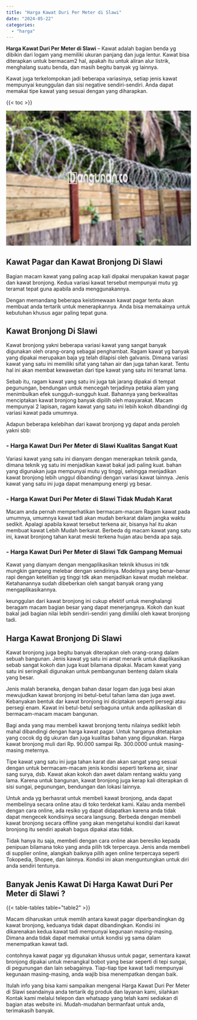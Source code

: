 ```yaml
---
title: "Harga Kawat Duri Per Meter di Slawi"
date: "2024-05-22"
categories: 
  - "harga"
---
```


**Harga Kawat Duri Per Meter di Slawi** – Kawat adalah bagian benda yg dibikin dari logam yang memiliki ukuran panjang dan juga lentur. Kawat bisa diterapkan untuk bermacam2 hal, apakah itu untuk aliran alur listrik, menghalang suatu benda, dan masih begitu banyak yg lainnya.

Kawat juga terkelompokan jadi beberapa variasinya, setiap jenis kawat mempunyai keunggulan dan sisi negative sendiri-sendiri. Anda dapat memakai tipe kawat yang sesuai dengan yang diharapkan.

{{< toc >}}

![Harga Kawat Duri Per Meter di Slawi](/images/jual-kawat-murah12.png)

## Kawat Pagar dan Kawat Bronjong Di Slawi

Bagian macam kawat yang paling acap kali dipakai merupakan kawat pagar dan kawat bronjong. Kedua variasi kawat tersebut mempunyai mutu yg teramat tepat guna apabila anda menggunakannya.

Dengan memandang beberapa keistimewaan kawat pagar tentu akan membuat anda tertarik untuk menerapkannya. Anda bisa memakainya untuk kebutuhan khusus agar paling tepat guna.

## Kawat Bronjong Di Slawi

Kawat bronjong yakni beberapa variasi kawat yang sangat banyak digunakan oleh orang-orang sebagai penghambat. Ragam kawat yg banyak yang dipakai merupakan baja yg telah dilapisi oleh galvanis. Dimana variasi kawat yang satu ini memiliki sifat yang tahan air dan juga tahan karat. Tentu hal ini akan membat kewawetan dari tipe kawat yang satu ini teramat lama.

Sebab itu, ragam kawat yang satu ini juga tak jarang dipakai di tempat pegunungan, bendungan untuk mencegah terjadinya petaka alam yang menimbulkan efek sungguh-sungguh kuat. Bahannya yang berkwalitas menciptakan kawat bronjong banyak dipilih oleh masyarakat. Macam mempunyai 2 lapisan, ragam kawat yang satu ini lebih kokoh dibandingi dg variasi kawat pada umumnya.

Adapun beberapa kelebihan dari kawat bronjong yg dapat anda peroleh yakni sbb:

### \- Harga Kawat Duri Per Meter di Slawi Kualitas Sangat Kuat

Variasi kawat yang satu ini dianyam dengan menerapkan teknik ganda, dimana teknik yg satu ini menjadikan kawat bakal jadi paling kuat. bahan yang digunakan juga mempunyai mutu yg tinggi, sehingga menjadikan kawat bronjong lebih unggul dibandingi dengan variasi kawat lainnya. Jenis kawat yang satu ini juga dapat menampung energi yg besar.

### \- Harga Kawat Duri Per Meter di Slawi Tidak Mudah Karat

Macam anda pernah memperhatikan bermacam-macam Ragam kawat pada umumnya, umumnya kawat tadi akan mudah berkarat dalam jangka waktu sedikit. Apalagi apabila kawat tersebut terkena air, bisanya hal itu akan membuat kawat Lebih Mudah berkarat. Berbeda dg macam kawat yang satu ini, kawat bronjong tahan karat meski terkena hujan atau benda apa saja.

### \- Harga Kawat Duri Per Meter di Slawi Tdk Gampang Memuai

Kawat yang dianyam dengan mengaplikasikan teknik khusus ini tdk mungkin gampang melebar dengan sendirinya. Modelnya yang benar-benar rapi dengan ketelitian yg tinggi tdk akan menjadikan kawat mudah melebar. Ketahanannya sudah dibeberkan oleh sangat banyak orang yang mengaplikasikannya.

keunggulan dari kawat bronjong ini cukup efektif untuk menghalangi beragam macam bagian besar yang dapat menerjangnya. Kokoh dan kuat bakal jadi bagian nilai lebih sendiri-sendiri yang dimiliki oleh kawat bronjong tadi.

## Harga Kawat Bronjong Di Slawi

Kawat bronjong juga begitu banyak diterapkan oleh orang-orang dalam sebuah bangunan. Jenis kawat yg satu ini amat menarik untuk diaplikasikan sebab sangat kokoh dan juga kuat bilamana dipakai. Macam kawat yang satu ini seringkali digunakan untuk pembangunan benteng dalam skala yang besar.

Jenis malah beraneka, dengan bahan dasar logam dan juga besi akan mewujudkan kawat bronjong ini betul-betul tahan lama dan juga awet. Kebanyakan bentuk dar kawat bronjong ini diciptakan seperti persegi atau persegi enam. Kawat ini betul-betul serbaguna untuk anda aplikasikan di bermacam-macam macam bangunan.

Bagi anda yang mau membeli kawat bronjong tentu nilainya sedikit lebih mahal dibandingi dengan harga kawat pagar. Untuk harganya ditetapkan yang cocok dg dg ukuran dan juga kualitas bahan yang digunakan. Harga kawat bronjong muli dari Rp. 90.000 sampai Rp. 300.0000 untuk masing-masing meternya.

Tipe kawat yang satu ini juga tahan karat dan akan sangat yang sesuai dengan untuk bermacam-macam jenis kondisi seperti terkena air, sinar sang surya, dsb. Kawat akan kokoh dan awet dalam rentang waktu yang lama. Karena untuk bangunan, kawat bronjong juga kerap kali diterapkan di sisi sungai, pegunungan, bendungan dan lokasi lainnya.

Untuk anda yg berhasrat untuk membeli kawat bronjong, anda dapat membelinya secara online atau di toko terdekat kami. Kalau anda membeli dengan cara online, ada resiko yg dapat didapatkan karena anda tidak dapat mengecek kondisinya secara langsung. Berbeda dengan membeli kawat bronjong secara offline yang akan mengetahui kondisi dari kawat bronjong itu sendiri apakah bagus dipakai atau tidak.

Tidak hanya itu saja, membeli dengan cara online akan beresiko kepada penipuan bilamana toko yang anda pilih tdk terpercaya. Jenis anda membeli di supplier online, alangkah baiknya pilih agen online terpercaya seperti Tokopedia, Shopee, dan lainnya. Kondisi ini akan menguntungkan untuk diri anda sendiri tentunya.

## Banyak Jenis Kawat Di Harga Kawat Duri Per Meter di Slawi ?

{{< table-tables table="table2" >}}

Macam diharuskan untuk memlih antara kawat pagar diperbandingkan dg kawat bronjong, keduanya tidak dapat dibandingkan. Kondisi ini dikarenakan kedua kawat tadi mempunyai kegunaan masing-masing. Dimana anda tidak dapat memakai untuk kondisi yg sama dalam menempatkan kawat tadi.

contohnya kawat pagar yg digunakan khusus untuk pagar, sementara kawat bronjong dipakai untuk menangkal bobot yang besar seperti di tepi sungai, di pegunungan dan lain sebagainya. Tiap-tiap tipe kawat tadi mempunyai kegunaan masing-masing, anda wajib bisa menempatkan dengan baik.

Itulah info yang bisa kami sampaikan mengenai Harga Kawat Duri Per Meter di Slawi seandainya anda tertarik dg produk dan layanan kami, silahkan Kontak kami melalui telepon dan whatsapp yang telah kami sediakan di bagian atas website ini. Mudah-mudahan bermanfaat untuk anda, terimakasih banyak.
